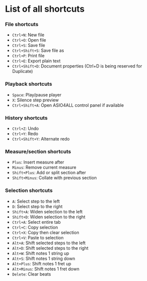 # List of all shortcuts

### File shortcuts

* `Ctrl+N`: New file
* `Ctrl+O`: Open file
* `Ctrl+S`: Save file
* `Ctrl+Shift+S`: Save file as
* `Ctrl+P`: Print file
* `Ctrl+E`: Export plain text
* `Ctrl+Shift+D`: Document properties (Ctrl+D is being reserved for Duplicate)

### Playback shortcuts

* `Space`: Play/pause player
* `X`: Silence step preview
* `Ctrl+Shift+A`: Open ASIO4ALL control panel if available

### History shortcuts

* `Ctrl+Z`: Undo
* `Ctrl+Y`: Redo
* `Ctrl+Shift+Y`: Alternate redo

### Measure/section shortcuts

* `Plus`: Insert measure after
* `Minus`: Remove current measure
* `Shift+Plus`: Add or split section after
* `Shift+Minus`: Collate with previous section

### Selection shortcuts

* `A`: Select step to the left
* `D`: Select step to the right
* `Shift+A`: Widen selection to the left
* `Shift+D`: Widen selection to the right
* `Ctrl+A`: Select entire tab
* `Ctrl+C`: Copy selection
* `Ctrl+X`: Copy then clear selection
* `Ctrl+V`: Paste to selection
* `Alt+A`: Shift selected steps to the left
* `Alt+D`: Shift selected steps to the right
* `Alt+W`: Shift notes 1 string up
* `Alt+S`: Shift notes 1 string down
* `Alt+Plus`: Shift notes 1 fret up
* `Alt+Minus`: Shift notes 1 fret down
* `Delete`: Clear beats
